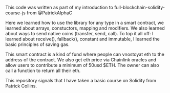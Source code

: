 This code was written as part of my introduction to full-blockchain-solidity-course-js from @PatrickAlphaC

Here we learned how to use the library for any type in a smart contract, we learned about arrays, constuctors, mapping and modifiers.  We also learned about ways to send native coins (transfer, send, call). 
To top it all off: I learned about receive(), fallback(), constant and immutable, I learned the basic principles of saving gas.
  
This smart contract is a kind of fund where people can vnostoyat eth to the address of the contract. We also get eth price via Chainlink oracles and allow users to contribute a minimum of 50usd $ETH. The owner can also call a function to return all their eth.

This repository signals that I have taken a basic course on Solidity from Patrick Collins.
